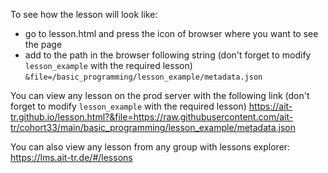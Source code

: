 To see how the lesson will look like:
- go to lesson.html and press the icon of browser where you want to see the page
- add to the path in the browser following string (don't forget to modify `lesson_example` with the required lesson)
  `&file=/basic_programming/lesson_example/metadata.json`

You can view any lesson on the prod server with the following link 
(don't forget to modify `lesson_example` with the required lesson) 
https://ait-tr.github.io/lesson.html?&file=https://raw.githubusercontent.com/ait-tr/cohort33/main/basic_programming/lesson_example/metadata.json

You can also view any lesson from any group with lessons explorer: https://lms.ait-tr.de/#/lessons